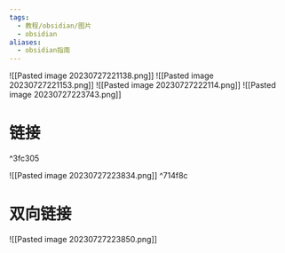 ```yaml
---
tags:
  - 教程/obsidian/图片
  - obsidian
aliases:
  - obsidian指南
---
```


![[Pasted image 20230727221138.png]]
![[Pasted image 20230727221153.png]]
![[Pasted image 20230727222114.png]]
![[Pasted image 20230727223743.png]]
# 链接

^3fc305

![[Pasted image 20230727223834.png]] ^714f8c
# 双向链接
![[Pasted image 20230727223850.png]]